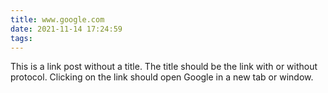 ```yaml
---
title: www.google.com
date: 2021-11-14 17:24:59
tags:
---
```


This is a link post without a title. The title should be the link with or without protocol. Clicking on the link should open Google in a new tab or window.

